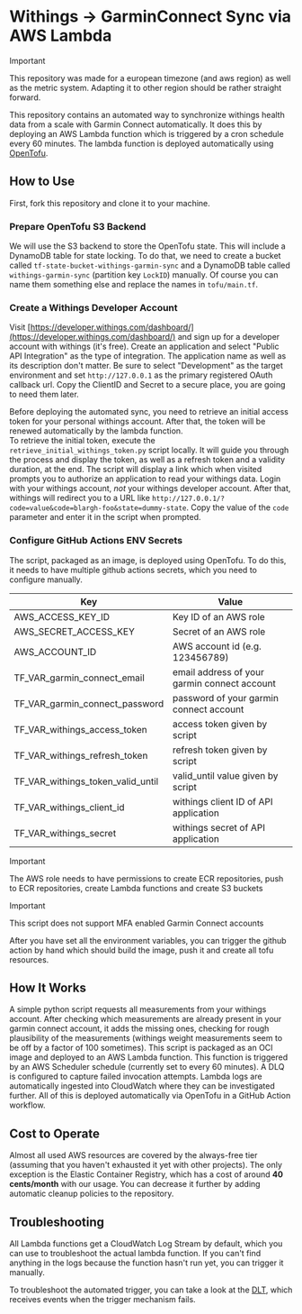 # Withings -> GarminConnect Sync via AWS Lambda

> [!IMPORTANT]  
> This repository was made for a european timezone (and aws region) as well as the metric system. Adapting it to other region should be rather straight forward.

This repository contains an automated way to synchronize withings health data from a scale with Garmin Connect automatically.
It does this by deploying an AWS Lambda function which is triggered by a cron schedule every 60 minutes. The lambda function is deployed automatically using [OpenTofu](https://opentofu.org/).

## How to Use

First, fork this repository and clone it to your machine.

### Prepare OpenTofu S3 Backend

We will use the S3 backend to store the OpenTofu state. This will include a DynamoDB table for state locking. 
To do that, we need to create a bucket called `tf-state-bucket-withings-garmin-sync` and a DynamoDB table called `withings-garmin-sync` (partition key `LockID`) manually. Of course you can name them something else and replace the names in `tofu/main.tf`.

### Create a Withings Developer Account

Visit [https://developer.withings.com/dashboard/](https://developer.withings.com/dashboard/) and sign up for a developer account with withings (it's free). Create an application and select "Public API Integration" as the type of integration.
The application name as well as its description don't matter. Be sure to select "Development" as the target environment and set `http://127.0.0.1` as the primary registered OAuth callback url. 
Copy the ClientID and Secret to a secure place, you are going to need them later.

Before deploying the automated sync, you need to retrieve an initial access token for your personal withings account. After that, the token will be renewed automatically by the lambda function.  
To retrieve the initial token, execute the `retrieve_initial_withings_token.py` script locally. It will guide you through the process and display the token, as well as a refresh token and a validity duration, at the end. The script will display a link which when visited prompts you to authorize an application to read your withings data. Login with your withings account, _not_ your withings developer account. After that, withings will redirect you to a URL like `http://127.0.0.1/?code=value&code=blargh-foo&state=dummy-state`. Copy the value of the `code` parameter and enter it in the script when prompted.

### Configure GitHub Actions ENV Secrets

The script, packaged as an image, is deployed using OpenTofu. To do this, it needs to have multiple github actions secrets, which you need to configure manually.

| Key  | Value  |
|---|---|
| AWS_ACCESS_KEY_ID  | Key ID of an AWS role  |
| AWS_SECRET_ACCESS_KEY  | Secret of an AWS role  |
| AWS_ACCOUNT_ID  | AWS account id (e.g. 123456789)  |
| TF_VAR_garmin_connect_email  | email address of your garmin connect account  |
| TF_VAR_garmin_connect_password | password of your garmin connect account |
| TF_VAR_withings_access_token | access token given by script |
| TF_VAR_withings_refresh_token | refresh token given by script |
| TF_VAR_withings_token_valid_until | valid_until value given by script |
| TF_VAR_withings_client_id | withings client ID of API application |
| TF_VAR_withings_secret | withings secret of API application |

> [!IMPORTANT]  
> The AWS role needs to have permissions to create ECR repositories, push to ECR repositories, create Lambda functions and create S3 buckets

> [!IMPORTANT]  
> This script does not support MFA enabled Garmin Connect accounts

After you have set all the environment variables, you can trigger the github action by hand which should build the image, push it and create all tofu resources.

## How It Works

A simple python script requests all measurements from your withings account. After checking which measurements are already present in your garmin connect account, it adds the missing ones, checking for rough plausibility of the measurements (withings weight measurements seem to be off by a factor of 100 sometimes). This script is packaged as an OCI image and deployed to an AWS Lambda function. This function is triggered by an AWS Scheduler schedule (currently set to every 60 minutes). A DLQ is configured to capture failed invocation attempts. Lambda logs are automatically ingested into CloudWatch where they can be investigated further.
All of this is deployed automatically via OpenTofu in a GitHub Action workflow. 

## Cost to Operate

Almost all used AWS resources are covered by the always-free tier (assuming that you haven't exhausted it yet with other projects). The only exception is the Elastic Container Registry, which has a cost of around __40 cents/month__ with our usage. You can decrease it further by adding automatic cleanup policies to the repository. 

## Troubleshooting

All Lambda functions get a CloudWatch Log Stream by default, which you can use to troubleshoot the actual lambda function. If you can't find anything in the logs because the function hasn't run yet, you can trigger it manually.

To troubleshoot the automated trigger, you can take a look at the [DLT](https://en.wikipedia.org/wiki/Dead_letter_queue), which receives events when the trigger mechanism fails.